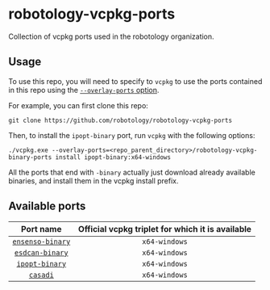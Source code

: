 # robotology-vcpkg-ports
Collection of vcpkg ports used in the robotology organization.

## Usage

To use this repo, you will need to specify to `vcpkg` to use the ports contained in this repo using
the [`--overlay-ports` option](https://github.com/microsoft/vcpkg/blob/master/docs/specifications/ports-overlay.md). 

For example, you can first clone this repo:
~~~
git clone https://github.com/robotology/robotology-vcpkg-ports
~~~

Then, to install the `ipopt-binary` port, run `vcpkg` with the following options: 
~~~
./vcpkg.exe --overlay-ports=<repo_parent_directory>/robotology-vcpkg-binary-ports install ipopt-binary:x64-windows
~~~

All the ports that end with `-binary` actually just download already available binaries, and install them in the vcpkg install prefix. 

## Available ports 

| Port name | Official vcpkg triplet for which it is available | 
|:---------:|:------------------------------------------------:|
| [`ensenso-binary`](ensenso-binary)| `x64-windows`                | 
| [`esdcan-binary`](esdcan-binary)| `x64-windows`                | 
| [`ipopt-binary`](ipopt-binary)| `x64-windows`                | 
| [`casadi`](casadi)| `x64-windows`                | 

